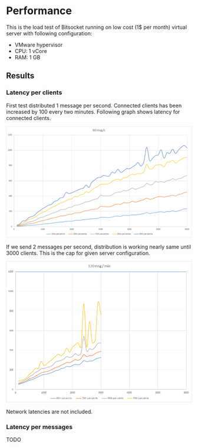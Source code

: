 # Performance

This is the load test of Bitsocket running on low cost (1$ per month) virtual server with following configuration:

- VMware hypervisor
- CPU: 1 vCore
- RAM: 1 GB

## Results

### Latency per clients
First test distributed 1 message per second. Connected clients has been increased by 100 every two minutes. Following graph shows latency for connected clients. 

[![performance results](assets/images/perf1.png "Performance results 1")](assets/images/perf1.png)

If we send 2 messages per second, distribution is working nearly same until 3000 clients. This is the cap for given server configuration.

[![performance results](assets/images/perf2.png "Performance results 2")](assets/images/perf2.png)

Network latencies are not included.

### Latency per messages

TODO